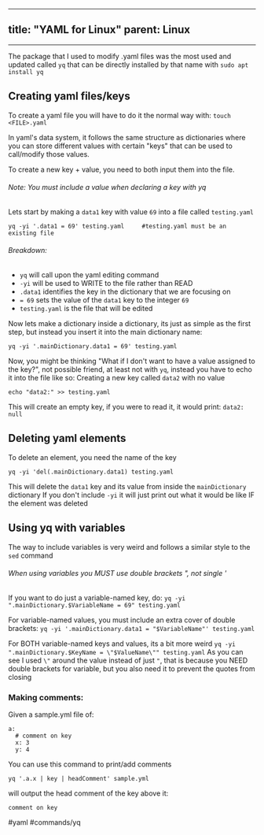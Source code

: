 
---
title: "YAML for Linux"
parent: Linux
---
___
The package that I used to modify .yaml files was the most used and updated called `yq` that can be directly installed by that name with `sudo apt install yq`

## Creating yaml files/keys
To create a yaml file you will have to do it the normal way with:
`touch <FILE>.yaml`

In yaml's data system, it follows the same structure as dictionaries where you can store different values with certain "keys" that can be used to call/modify those values.

To create a new key + value, you need to both input them into the file.	
###### Note: You must include a value when declaring a key with yq
Lets start by making a `data1` key with value `69` into a file called `testing.yaml`

`yq -yi '.data1 = 69' testing.yaml     #testing.yaml must be an existing file`
###### Breakdown:
- `yq` will call upon the yaml editing command
- `-yi` will be used to WRITE to the file rather than READ
- `.data1` identifies the key in the dictionary that we are focusing on
- `= 69` sets the value of the `data1` key to the integer `69`
- `testing.yaml` is the file that will be edited

Now lets make a dictionary inside a dictionary, its just as simple as the first step, but instead you insert it into the main dictionary name:

`yq -yi '.mainDictionary.data1 = 69' testing.yaml`

Now, you might be thinking "What if I don't want to have a value assigned to the key?", not possible friend, at least not with `yq`, instead you have to echo it into the file like so:
Creating a new key called `data2` with no value

`echo "data2:" >> testing.yaml`

This will create an empty key, if you were to read it, it would print:
`data2: null`

## Deleting yaml elements
To delete an element, you need the name of the key

`yq -yi 'del(.mainDictionary.data1) testing.yaml`

This will delete the `data1` key and its value from inside the `mainDictionary` dictionary
If you don't include `-yi` it will just print out what it would be like IF the element was deleted

## Using yq with variables
The way to include variables is very weird and follows a similar style to the `sed` command

###### When using variables you MUST use double brackets ", not single '
If you want to do just a variable-named key, do:
`yq -yi ".mainDictionary.$VariableName = 69" testing.yaml`

For variable-named values, you must include an extra cover of double brackets:
`yq -yi '.mainDictionary.data1 = "$VariableName"' testing.yaml`

For BOTH variable-named keys and values, its a bit more weird
`yq -yi ".mainDictionary.$KeyName = \"$ValueName\"" testing.yaml`
As you can see I used `\"` around the value instead of just `"`, that is because you NEED double brackets for variable, but you also need it to prevent the quotes from closing
### Making comments:
Given a sample.yml file of:

```
a:
  # comment on key
  x: 3
  y: 4
```

You can use this command to print/add comments

```
yq '.a.x | key | headComment' sample.yml
```

will output the head comment of the key above it:

```
comment on key
```




#yaml #commands/yq
